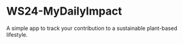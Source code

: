 # WS24-MyDailyImpact
A simple app to track your contribution to a sustainable plant-based lifestyle.
